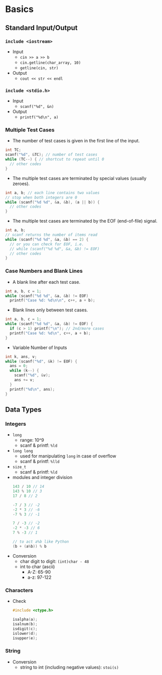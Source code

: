 # Basics

## Standard Input/Output
### `include <iostream>`
- Input
  - `cin >> a >> b`
  - `cin.getline(char_array, 10)`
  - `getline(cin, str)`
- Output
  - `cout << str << endl`

### `include <stdio.h>`
- Input
  - `scanf("%d", &n)`
- Output
  - `printf("%d\n", a)`

### Multiple Test Cases
- The number of test cases is given in the first line of the input.
```cpp
int TC;
scanf("%d", &TC); // number of test cases
while (TC--) { // shortcut to repeat until 0
  // other codes
}
```

- The multiple test cases are terminated by special values (usually zeroes).
```cpp
int a, b; // each line contains two values
// stop when both integers are 0
while (scanf("%d %d", &a, &b), (a || b)) {
  // other codes
}
```

- The multiple test cases are terminated by the EOF (end-of-file) signal.
```cpp
int a, b;
// scanf returns the number of items read
while (scanf("%d %d", &a, &b) == 2) {
  // or you can check for EOF, i.e.
  // while (scanf("%d %d", &a, &b) != EOF)
  // other codes
}
```

### Case Numbers and Blank Lines
- A blank line after each test case.
```cpp
int a, b, c = 1;
while (scanf("%d %d", &a, &b) != EOF)
  printf("Case %d: %d\n\n", c++, a + b);
```

- Blank lines only between test cases.
```cpp
int a, b, c = 1;
while (scanf("%d %d", &a, &b) != EOF) {
  if (c > 1) printf("\n"); // 2nd/more cases
  printf("Case %d: %d\n", c++, a + b);
}
```

- Variable Number of Inputs
```cpp
int k, ans, v;
while (scanf("%d", &k) != EOF) {
  ans = 0;
  while (k--) {
    scanf("%d", &v);
    ans += v;
  }
  printf("%d\n", ans);
}
```

## Data Types
### Integers
- `long`
  - range: 10^9
  - scanf & printf: `%ld`
- `long long`
  - used for manipulating `long` in case of overflow
  - scanf & printf: `%lld`
- `size_t`
  - scanf & printf: `%ld`
- modules and integer division
  ```cpp
  143 / 10 // 14
  143 % 10 // 3
  17 / 8 // 2

  -7 / 3 // -2
  -2 * 3 // -6
  -7 % 3 // -1

  7 / -3 // -2
  -2 * -3 // 6
  7 % -3 // 1

  // to act a%b like Python
  (b + (a%b)) % b
  ```
- Conversion
  - char digit to digit: `(int)char - 48`
  - int to char (ascii)
    - A-Z: 65-90
    - a-z: 97-122

### Characters
- Check
  ```cpp
  #include <ctype.h>

  isalpha(a);
  isalnum(b);
  isdigit(c);
  islower(d);
  isupper(e);
  ```

### String
- Conversion
  - string to int (including negative values): `stoi(s)`
